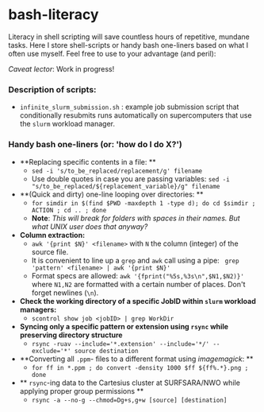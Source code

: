 # bash-literacy

Literacy in shell scripting will save countless hours of repetitive, mundane tasks. Here I store shell-scripts or handy bash one-liners based on what I often use myself. Feel free to use to your advantage (and peril):

_Caveat lector_: Work in progress!

### Description of scripts:
- `infinite_slurm_submission.sh` : example job submission script that conditionally resubmits runs automatically on supercomputers that use the `slurm` workload manager.



### Handy bash one-liners (or: 'how do I do X?')

- **Replacing specific contents in a file: **
  - `sed -i 's/to_be_replaced/replacement/g' filename`
  - Use double quotes in case you are passing variables: `sed -i "s/to_be_replaced/${replacement_variable}/g" filename`
- **(Quick and dirty) one-line looping over directories: **
  - `for simdir in $(find $PWD -maxdepth 1 -type d); do cd $simdir ; ACTION ; cd .. ; done`  
  -  **Note**: _This will break for folders with spaces in their names. But what UNIX user does that anyway?_
- **Column extraction:**
  - `awk '{print $N}' <filename>` with `N` the column (integer) of the source file. 
  - It is convenient to line up a `grep` and `awk` call using a pipe: ` grep 'pattern' <filename> | awk '{print $N}'`
  - Format specs are allowed: `awk '{fprint("%5s,%3s\n",$N1,$N2)}'` where `N1,N2` are formatted with a certain number of places. Don't forget newlines (`\n`).
- **Check the working directory of a specific JobID within `slurm` workload managers:**
  - `scontrol show job <jobID> | grep WorkDir`
- **Syncing only a specific pattern or extension using `rsync` while preserving directory structure**
  - `rsync -ruav --include='*.extension' --include='*/' --exclude='*' source destination`
- **Converting all `.ppm`- files to a different format using *imagemagick*: **
  - `for ff in *.ppm ; do convert -density 1000 $ff ${ff%.*}.png ; done`
- ** `rsync`-ing data to the Cartesius cluster at SURFSARA/NWO while applying proper group permissions **
  - `rsync -a --no-g --chmod=Dg+s,g+w [source] [destination]`


